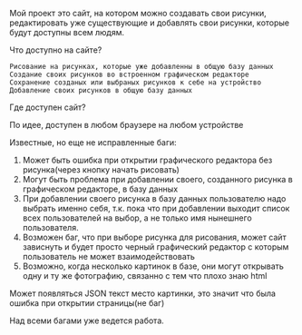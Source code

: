 
Мой проект это сайт, на котором можно создавать свои рисунки, редактировать уже существующие и добавлять свои рисунки, которые будут доступны всем людям.

Что доступно на сайте?

    Рисование на рисунках, которые уже добавленны в общую базу данных
    Создание своих рисунков во встроенном графическом редакторе
    Сохранение созданых или выбраных рисунков к себе на устройство
    Добавление своих рисунков в общую базу данных

Где доступен сайт? 

По идее, доступен в любом браузере на любом устройстве

Известные, но еще не исправленные баги:
1. Может быть ошибка при открытии графического редактора без рисунка(через кнопку начать рисовать)
2. Могут быть проблема при добавлении своего, созданного рисунка в графическом редакторе, в базу данных
3. При добавлении своего рисунка в базу данных пользователю надо выбрать именно себя, т.к. пока что при добавлении выходит список всех пользователей на выбор, а не только имя нынешнего пользователя.
4. Возможен баг, что при выборе рисунка для рисования, может сайт зависнуть и будет просто черный графический редактор с которым пользователь не может взаимодействовать
5. Возможно, когда несколько картинок в базе, они могут открывать одну и ту же фотографию, связанно с тем что плохо знаю html

Может появляться JSON текст место картинки, это значит что была ошибка при открытии страницы(не баг)

Над всеми багами уже ведется работа.
